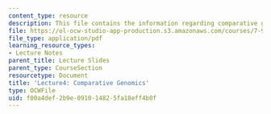 ```yaml
---
content_type: resource
description: This file contains the information regarding comparative genomics
file: https://ol-ocw-studio-app-production.s3.amazonaws.com/courses/7-91j-foundations-of-computational-and-systems-biology-spring-2014/f00a4def2b9e091014825fa18eff4b0f_MIT7_91JS14_Lecture4.pdf
file_type: application/pdf
learning_resource_types:
- Lecture Notes
parent_title: Lecture Slides
parent_type: CourseSection
resourcetype: Document
title: 'Lecture4: Comparative Genomics'
type: OCWFile
uid: f00a4def-2b9e-0910-1482-5fa18eff4b0f
---
```

